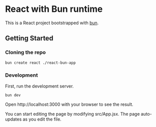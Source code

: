 # React with Bun runtime

This is a React project bootstrapped with [bun](https://bun.sh/).

## Getting Started

### Cloning the repo

```sh
bun create react ./react-bun-app
```

### Development

First, run the development server.

```
bun dev
```

Open http://localhost:3000 with your browser to see the result.

You can start editing the page by modifying src/App.jsx. The page auto-updates as you edit the file.
